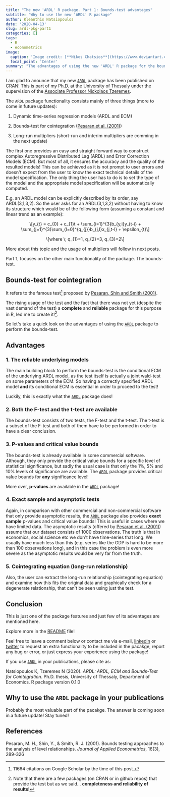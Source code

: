 ```yaml
---
title: "The new 'ARDL' R package. Part 1: Bounds-test advantages"
subtitle: "Why to use the new 'ARDL' R package"
author: Kleanthis Natsiopoulos
date: '2020-04-13'
slug: ardl-pkg-part1
categories: []
tags:
  - R
  - econometrics
image:
  caption: 'Image credit: [**Nikos Chatsios**](https://www.deviantart.com/favloskyknos)'
  focal_point: 'Center'
summary: "The advantages of using the new 'ARDL' R package for the bounds-test for cointegration."
---
```


I am glad to anounce that my new [`ARDL`](https://CRAN.R-project.org/package=ARDL) package has been published on CRAN! This is part of my Ph.D. at the University of Thessaly under the supervision of the [Associate Professor Nickolaos Tzeremes](https://sites.google.com/site/tzeremesn/).

The `ARDL` package functionality consists mainly of three things (more to come in future updates):

1. Dynamic time-series regression models (ARDL and ECM)

2. Bounds-test for cointegration ([Pesaran et al. (2001)](https://onlinelibrary.wiley.com/doi/abs/10.1002/jae.616))

3. Long-run multipliers (short-run and interim multipliers are comming in the next update)

The first one provides an easy and straight forward way to construct complex Autoregressive Distributed Lag (ARDL) and Error Correction Models (ECM). But most of all, it ensures the accuracy and the quality of the resulted models! This can be achieved as it is not prompt to user errors and doesn't expect from the user to know the exact technical details of the model specification. The only thing the user has to do is to set the type of the model and the appropriate model specification will be automatically computed.

E.g. an ARDL model can be explicitly described by its order, say ARDL(3,1,3,2). So the user asks for an ARDL(3,1,3,2) without having to know its structure which would be of the following form (assuming a constant and linear trend as an example):

<p><span class="math display">\[y_{t} = c_{0} + c_{1}t + \sum_{i=1}^{3}b_{y,i}y_{t-i} + \sum_{j=1}^{3}\sum_{l=0}^{q_{j}}b_{j,l}x_{j,t-l} + \epsilon_{t}\]</span></p>

<p><span class="math display">\[where \; q_{1}=1, q_{2}=3, q_{3}=2\]</span></p>

More about this topic and the usage of multipliers will follow in next posts.

Part 1, focuses on the other main functionality of the package. The bounds-test.

## Bounds-test for cointegration

It refers to the famous test[^1] proposed by [Pesaran, Shin and Smith (2001)](https://onlinelibrary.wiley.com/doi/abs/10.1002/jae.616). 

[^1]: 11664 citations on Google Scholar by the time of this post.

The rising usage of the test and the fact that there was not yet (despite the vast demand of the test) a **complete** and **reliable** package for this purpose in R, led me to create it![^2].

[^2]: Note that there are a few packages (on CRAN or in github repos) that provide the test but as we said... **completeness and reliability of results**!

So let's take a quick look on the advantages of using the [`ARDL`](https://CRAN.R-project.org/package=ARDL) package to perform the bounds-test.

## Advantages

### 1. The reliable underlying models

The main building block to perform the bounds-test is the conditional ECM of the underlying ARDL model, as the test itself is actually a joint wald-test on some parameters of the ECM. So having a correctly specified ARDL model **and** its conditional ECM is essential in order to proceed to the test!

Luckily, this is exactly what the [`ARDL`](https://CRAN.R-project.org/package=ARDL) package does!

### 2. Both the F-test and the t-test are available

The bounds-test consists of two tests, the F-test and the t-test. The t-test is a subset of the F-test and both of them have to be performed in order to have a clear conclusion.

### 3. P-values and critical value bounds

The bounds-test is already available in some commercial software. Although, they only provide the critical value bounds for a specific level of statistical significance, but sadly the usual case is that only the 1%, 5% and 10% levels of significance are available. The [`ARDL`](https://CRAN.R-project.org/package=ARDL) package provides critical value bounds for **any** significance level!

More over, **p-values** are available in the [`ARDL`](https://CRAN.R-project.org/package=ARDL) package!

### 4. Exact sample and asymptotic tests

Again, in comparison with other commercial and non-commercial software that only provide asymptotic results, the [`ARDL`](https://CRAN.R-project.org/package=ARDL) package also provides **exact sample** p-values and critical value bounds! This is useful in cases where we have limited data. The asymptotic results (offered by [Pesaran et al. (2001)](https://onlinelibrary.wiley.com/doi/abs/10.1002/jae.616)) assume that our dataset consists of 1000 observations. The truth is that in economics, social science etc we don't have time-series that long. We usually have much less than this (e.g. series like the GDP is hard to be more than 100 observations long), and in this case the problem is even more severe as the asymptotic results would be very far from the truth.

### 5. Cointegrating equation (long-run relationship)

Also, the user can extract the long-run relationship (cointegrating equation) and examine how this fits the original data and graphically check for a degenerate relationship, that can't be seen using just the test.

## Conclusion

This is just one of the package features and just few of its advantages are mentioned here.

Explore more in the [README](https://github.com/Natsiopoulos/ARDL/blob/master/README.md) file!

Feel free to leave a comment below or contact me via e-mail, [linkedin](www.linkedin.com/in/kleanthis-natsiopoulos) or [twitter](https://twitter.com/klnatsio) to request an extra functionality to be included in the pacakge, report any bug or error, or just express your experience using the package!

If you use [`ARDL`](https://CRAN.R-project.org/package=ARDL) in your publications, please cite as:

Natsiopoulos K, Tzeremes N (2020). *ARDL: ARDL, ECM and Bounds-Test for Cointegration*. Ph.D. thesis, University of Thessaly, Department of Economics. R package version 0.1.0

## Why to use the `ARDL` package in your publications

Probably the most valuable part of the pacakge. The answer is coming soon in a future update! Stay tuned!

## References

Pesaran, M. H., Shin, Y., & Smith, R. J. (2001). Bounds testing approaches to the analysis of level relationships. *Journal of Applied Econometrics*, 16(3), 289-326